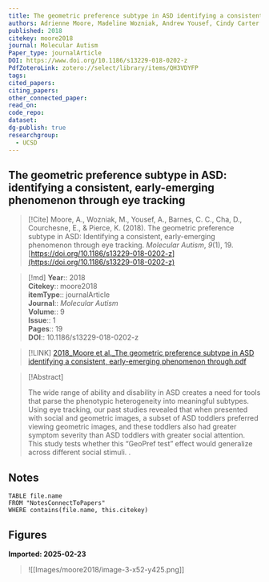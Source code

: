 ```yaml
---
title: The geometric preference subtype in ASD identifying a consistent, early-emerging phenomenon through eye tracking
authors: Adrienne Moore, Madeline Wozniak, Andrew Yousef, Cindy Carter Barnes, Debra Cha, Eric Courchesne, Karen Pierce
published: 2018
citekey: moore2018
journal: Molecular Autism
Paper_type: journalArticle
DOI: https://www.doi.org/10.1186/s13229-018-0202-z
PdfZoteroLink: zotero://select/library/items/QH3VDYFP
tags: 
cited_papers: 
citing_papers: 
other_connected_paper: 
read_on: 
code_repo: 
dataset: 
dg-publish: true
researchgroup:
  - UCSD
---
```


## The geometric preference subtype in ASD: identifying a consistent, early-emerging phenomenon through eye tracking

> [!Cite]
> Moore, A., Wozniak, M., Yousef, A., Barnes, C. C., Cha, D., Courchesne, E., & Pierce, K. (2018). The geometric preference subtype in ASD: Identifying a consistent, early-emerging phenomenon through eye tracking. _Molecular Autism_, _9_(1), 19. [https://doi.org/10.1186/s13229-018-0202-z](https://doi.org/10.1186/s13229-018-0202-z)


>[!md]
> **Year**:: 2018   
> **Citekey**:: moore2018  
> **itemType**:: journalArticle  
> **Journal**:: *Molecular Autism*  
> **Volume**:: 9  
> **Issue**:: 1   
> **Pages**:: 19  
> **DOI**:: 10.1186/s13229-018-0202-z    

> [!LINK] 
> [2018_Moore et al._The geometric preference subtype in ASD identifying a consistent, early-emerging phenomenon through.pdf](zotero://select/library/items/KN67QDFG)

> [!Abstract]
>
> The wide range of ability and disability in ASD creates a need for tools that parse the phenotypic heterogeneity into meaningful subtypes. Using eye tracking, our past studies revealed that when presented with social and geometric images, a subset of ASD toddlers preferred viewing geometric images, and these toddlers also had greater symptom severity than ASD toddlers with greater social attention. This study tests whether this “GeoPref test” effect would generalize across different social stimuli.
>.
> 


## Notes

```dataview 
TABLE file.name 
FROM "NotesConnectToPapers" 
WHERE contains(file.name, this.citekey)
```



## Figures

**Imported: 2025-02-23**

> ![[Images/moore2018/image-3-x52-y425.png]]